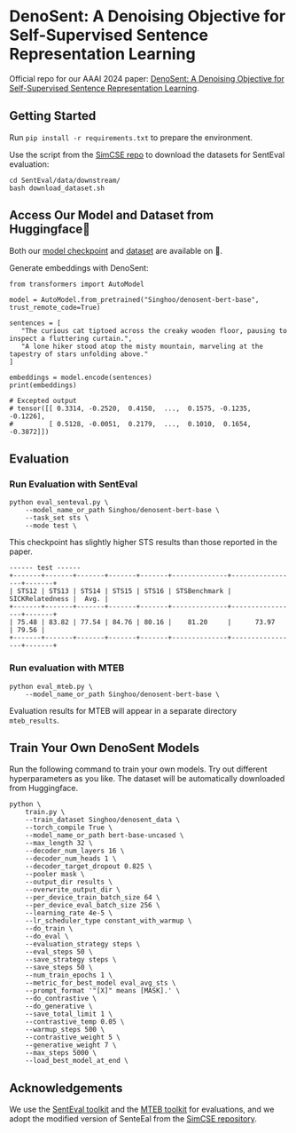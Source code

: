 # DenoSent: A Denoising Objective for Self-Supervised Sentence Representation Learning

Official repo for our AAAI 2024 paper: [DenoSent: A Denoising Objective for Self-Supervised Sentence Representation Learning](https://arxiv.org/abs/2401.13621).

## Getting Started

Run `pip install -r requirements.txt` to prepare the environment.

Use the script from the [SimCSE repo](https://github.com/princeton-nlp/SimCSE) to download the datasets for SentEval evaluation:
```
cd SentEval/data/downstream/
bash download_dataset.sh
```
 
 ## Access Our Model and Dataset from Huggingface🤗
Both our [model checkpoint](https://huggingface.co/Singhoo/denosent-bert-base) and [dataset](https://huggingface.co/datasets/Singhoo/denosent_data) are available on 🤗.

Generate embeddings with DenoSent:
 ```
 from transformers import AutoModel

model = AutoModel.from_pretrained("Singhoo/denosent-bert-base", trust_remote_code=True)

sentences = [
    "The curious cat tiptoed across the creaky wooden floor, pausing to inspect a fluttering curtain.",
    "A lone hiker stood atop the misty mountain, marveling at the tapestry of stars unfolding above."
]

embeddings = model.encode(sentences)
print(embeddings)

# Excepted output
# tensor([[ 0.3314, -0.2520,  0.4150,  ...,  0.1575, -0.1235, -0.1226],
#         [ 0.5128, -0.0051,  0.2179,  ...,  0.1010,  0.1654, -0.3872]])
 ```

 ## Evaluation

### Run Evaluation with SentEval
```
python eval_senteval.py \
    --model_name_or_path Singhoo/denosent-bert-base \
    --task_set sts \
    --mode test \
```
This checkpoint has slightly higher STS results than those reported in the paper.
```
------ test ------
+-------+-------+-------+-------+-------+--------------+-----------------+-------+
| STS12 | STS13 | STS14 | STS15 | STS16 | STSBenchmark | SICKRelatedness |  Avg. |
+-------+-------+-------+-------+-------+--------------+-----------------+-------+
| 75.48 | 83.82 | 77.54 | 84.76 | 80.16 |    81.20     |      73.97      | 79.56 |
+-------+-------+-------+-------+-------+--------------+-----------------+-------+
```

### Run evaluation with MTEB
```
python eval_mteb.py \
    --model_name_or_path Singhoo/denosent-bert-base \
```
Evaluation results for MTEB will appear in a separate directory `mteb_results`.

## Train Your Own DenoSent Models
Run the following command to train your own models. Try out different hyperparameters as you like. The dataset will be automatically downloaded from Huggingface.
```
python \
    train.py \
    --train_dataset Singhoo/denosent_data \
    --torch_compile True \
    --model_name_or_path bert-base-uncased \
    --max_length 32 \
    --decoder_num_layers 16 \
    --decoder_num_heads 1 \
    --decoder_target_dropout 0.825 \
    --pooler mask \
    --output_dir results \
    --overwrite_output_dir \
    --per_device_train_batch_size 64 \
    --per_device_eval_batch_size 256 \
    --learning_rate 4e-5 \
    --lr_scheduler_type constant_with_warmup \
    --do_train \
    --do_eval \
    --evaluation_strategy steps \
    --eval_steps 50 \
    --save_strategy steps \
    --save_steps 50 \
    --num_train_epochs 1 \
    --metric_for_best_model eval_avg_sts \
    --prompt_format '"[X]" means [MASK].' \
    --do_contrastive \
    --do_generative \
    --save_total_limit 1 \
    --contrastive_temp 0.05 \
    --warmup_steps 500 \
    --contrastive_weight 5 \
    --generative_weight 7 \
    --max_steps 5000 \
    --load_best_model_at_end \
```

## Acknowledgements

We use the [SentEval toolkit](https://github.com/facebookresearch/SentEval) and the [MTEB toolkit](https://github.com/embeddings-benchmark/mteb) for evaluations, and we adopt the modified version of SenteEal from the [SimCSE repository](https://github.com/princeton-nlp/SimCSE).